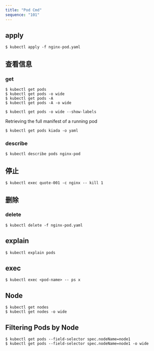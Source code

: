 ```yaml
---
title: "Pod Cmd"
sequence: "101"
---
```


## apply

```text
$ kubectl apply -f nginx-pod.yaml
```

## 查看信息

### get

```text
$ kubectl get pods
$ kubectl get pods -o wide
$ kubectl get pods -A
$ kubectl get pods -A -o wide
```

```text
$ kubectl get pods -o wide --show-labels
```

Retrieving the full manifest of a running pod

```text
$ kubectl get pods kiada -o yaml
```

### describe

```text
$ kubectl describe pods nginx-pod
```

## 停止

```text
$ kubectl exec quote-001 -c nginx -- kill 1
```

## 删除

### delete

```text
$ kubectl delete -f nginx-pod.yaml
```

## explain

```text
$ kubectl explain pods
```

## exec

```text
$ kubectl exec <pod-name> -- ps x
```

## Node

```text
$ kubectl get nodes
$ kubectl get nodes -o wide
```

## Filtering Pods by Node

```text
$ kubectl get pods --field-selector spec.nodeName=node1
$ kubectl get pods --field-selector spec.nodeName=node1 -o wide
```
